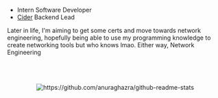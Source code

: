- Intern Software Developer
- [Cider](https://cider.sh) Backend Lead

Later in life, I'm aiming to get some certs and move towards network engineering, hopefully being able to use my programming knowledge to create networking tools but who knows lmao. Either way, Network Engineering

<br />
<br />
<br />

<div align="center">
  <img align="center" src="https://github-readme-stats.vercel.app/api/wakatime?username=d3rpp&theme=dark&show_icons=true" alt="https://github.com/anuraghazra/github-readme-stats"/>
</div>
